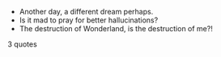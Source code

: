  - Another day, a different dream perhaps.
 - Is it mad to pray for better hallucinations?
 - The destruction of Wonderland, is the destruction of me?!

3 quotes